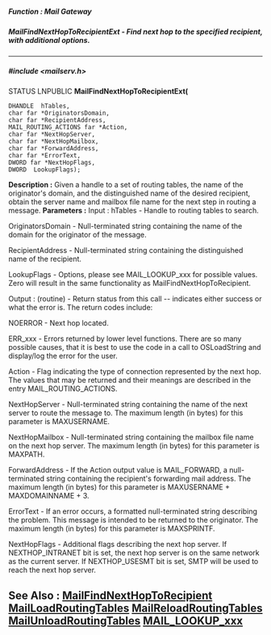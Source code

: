 ##### Function : Mail Gateway
##### MailFindNextHopToRecipientExt - Find next hop to the specified recipient, with additional options.
---
##### #include <mailserv.h>
STATUS LNPUBLIC **MailFindNextHopToRecipientExt(**

	DHANDLE  hTables,
	char far *OriginatorsDomain,
	char far *RecipientAddress,
	MAIL_ROUTING_ACTIONS far *Action,
	char far *NextHopServer,
	char far *NextHopMailbox,
	char far *ForwardAddress,
	char far *ErrorText,
	DWORD far *NextHopFlags,
	DWORD  LookupFlags);
**Description :**
Given a handle to a set of routing tables, the name of the originator's domain, 
and the distinguished name of the desired recipient, obtain the server name and 
mailbox file name for the next step in routing a message.
**Parameters :**
Input :
hTables  -  Handle to routing tables to search.

OriginatorsDomain  -  Null-terminated string containing the name of the domain for the originator of the message.

RecipientAddress  -  Null-terminated string containing the distinguished name of the recipient.

LookupFlags  -  Options, please see MAIL_LOOKUP_xxx for possible values.  Zero will result in the same functionality as MailFindNextHopToRecipient.

Output :
(routine)  -  Return status from this call -- indicates either success or what the error is. The return codes include:

NOERROR - Next hop located.

ERR_xxx - Errors returned by lower level functions.  There are so many possible causes, that it is best to use the code in a call to OSLoadString and display/log the error for the user.


Action  -  Flag indicating the type of connection represented by the next hop.  The values that may be returned and their meanings are described in the entry MAIL_ROUTING_ACTIONS.

NextHopServer  -  Null-terminated string containing the name of the next server to route the message to.  The maximum length (in bytes) for this parameter is MAXUSERNAME.

NextHopMailbox  -  Null-terminated string containing the mailbox file name on the next hop server.  The maximum length (in bytes) for this parameter is MAXPATH.

ForwardAddress  -  If the Action output value is MAIL_FORWARD, a null-terminated string containing the recipient's forwarding mail address.  The maximum length (in bytes) for this parameter is MAXUSERNAME + MAXDOMAINNAME + 3.

ErrorText  -  If an error occurs, a formatted null-terminated string describing the problem.  This message is intended to be returned to the originator.  The maximum length (in bytes) for this parameter is MAXSPRINTF.

NextHopFlags  -  Additional flags describing the next hop server.  If NEXTHOP_INTRANET bit is set, the next hop server is on the same network as the current server.  If NEXTHOP_USESMT bit is set, SMTP will be used to reach the next hop server.

**See Also :**
[MailFindNextHopToRecipient](D:/md_files/MailFindNextHopToRecipient.md)
[MailLoadRoutingTables](D:/md_files/MailLoadRoutingTables.md)
[MailReloadRoutingTables](D:/md_files/MailReloadRoutingTables.md)
[MailUnloadRoutingTables](D:/md_files/MailUnloadRoutingTables.md)
[MAIL_LOOKUP_xxx](D:/md_files/MAIL_LOOKUP_xxx.md)
---
